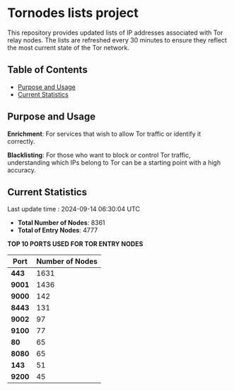 # Tornodes lists project

This repository provides updated lists of IP addresses associated with Tor relay nodes. The lists are refreshed every 30 minutes to ensure they reflect the most current state of the Tor network.

## Table of Contents

- [Purpose and Usage](#purpose-and-usage)
- [Current Statistics](#current-statistics)


## Purpose and Usage

**Enrichment**: For services that wish to allow Tor traffic or identify it correctly.

**Blacklisting**: For those who want to block or control Tor traffic, understanding which IPs belong to Tor can be a starting point with a high accuracy.

## Current Statistics

Last update time : 2024-09-14 06:30:04 UTC

- **Total Number of Nodes**: 8361
- **Total of Entry Nodes**: 4777

**TOP 10 PORTS USED FOR TOR ENTRY NODES**

| **Port** | **Number of Nodes** |
|------|-----------------|
| **443**   | 1631  |
| **9001**   | 1436  |
| **9000**   | 142  |
| **8443**   | 131  |
| **9002**   | 97  |
| **9100**   | 77  |
| **80**   | 65  |
| **8080**   | 65  |
| **143**   | 51  |
| **9200**   | 45  |

